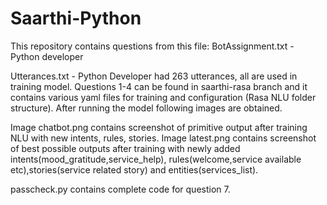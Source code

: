 # Saarthi-Python
This repository contains questions from this file: BotAssignment.txt - Python developer

Utterances.txt - Python Developer had 263 utterances, all are used in training model.
Questions 1-4 can be found in saarthi-rasa branch and it contains various yaml files for training and configuration (Rasa NLU folder structure). After running the model following images are obtained.

Image chatbot.png contains screenshot of primitive output after training NLU with new intents, rules, stories.
Image latest.png contains screenshot of best possible outputs after training with newly added intents(mood_gratitude,service_help), rules(welcome,service available etc),stories(service related story) and entities(services_list).

passcheck.py contains complete code for question 7.
